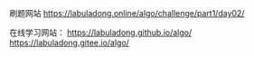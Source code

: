 刷题网站 https://labuladong.online/algo/challenge/part1/day02/

在线学习网站： https://labuladong.github.io/algo/
https://labuladong.gitee.io/algo/